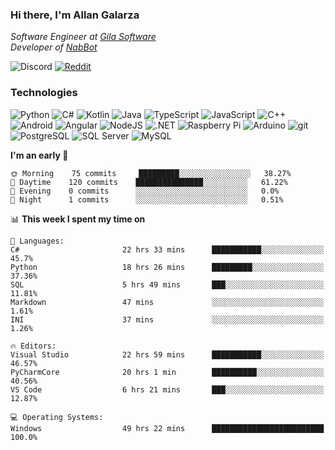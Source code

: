 ### Hi there, I'm Allan Galarza
*Software Engineer at [Gila Software](https://gilasw.com)*  
*Developer of [NabBot](https://nabbot.xyz)*

![Discord](https://img.shields.io/badge/Galarzaa%238515-7289DA?logo=discord&style=flat-square&logoColor=white)
[![Reddit](https://img.shields.io/badge/Galarzaa%238515-FF4500?logo=reddit&style=flat-square&logoColor=white)](https://reddit.com/u/Galarzaa)

### Technologies
![Python](https://img.shields.io/badge/Python-4B8BBE?style=flat-square&logo=python&logoColor=white)
![C#](https://img.shields.io/badge/C%23-690081?style=flat-square&logo=c-sharp&logoColor=white)
![Kotlin](https://img.shields.io/badge/Kotlin-5848F4?logo=kotlin&style=flat-square&logoColor=white)
![Java](https://img.shields.io/badge/Java-ED8B00?style=flat-square&logo=java)
![TypeScript](https://img.shields.io/badge/TypeScript-007ACC?style=flat-square&logo=typescript)
![JavaScript](https://img.shields.io/badge/JavaScript-323330?style=flat-square&logo=javascript&logoColor=white)
![C++](https://img.shields.io/badge/C%2B%2B-0180CD?style=flat-square&logo=c%2B%2B)
![Android](https://img.shields.io/badge/Android-78C257?style=flat-square&logo=android&logoColor=white)
![Angular](https://img.shields.io/badge/Angular-C3002F?style=flat-square&logo=angular)
![NodeJS](https://img.shields.io/badge/NodeJS-3C873A?style=flat-square&logo=node.js&logoColor=white)
![.NET](https://img.shields.io/badge/.NET-690081?style=flat-square&logo=.net)
![Raspberry Pi](https://img.shields.io/badge/RaspberryPi-C41949?style=flat-square&logo=raspberry-pi)
![Arduino](https://img.shields.io/badge/Arduino-00979D?style=flat-square&logo=arduino&logoColor=white)
![git](https://img.shields.io/badge/git-F05133?style=flat-square&logo=git&logoColor=white)
![PostgreSQL](https://img.shields.io/badge/PostgreSQL-0064a5?style=flat-square&logo=postgresql)
![SQL Server](https://img.shields.io/badge/SQL_Server-E02E28?style=flat-square&logo=microsoft-sql-server)
![MySQL](https://img.shields.io/badge/MySQL-00758F?style=flat-square&logo=mysql&logoColor=white)

<!--
**Galarzaa90/Galarzaa90** is a ✨ _special_ ✨ repository because its `README.md` (this file) appears on your GitHub profile.

Here are some ideas to get you started:

- 🔭 I’m currently working on ...
- 🌱 I’m currently learning ...
- 👯 I’m looking to collaborate on ...
- 🤔 I’m looking for help with ...
- 💬 Ask me about ...
- 📫 How to reach me: ...
- 😄 Pronouns: ...
- ⚡ Fun fact: ...
-->

<!--START_SECTION:waka-->
**I'm an early 🐤** 

```text
🌞 Morning    75 commits     █████████░░░░░░░░░░░░░░░░   38.27% 
🌆 Daytime    120 commits    ███████████████░░░░░░░░░░   61.22% 
🌃 Evening    0 commits      ░░░░░░░░░░░░░░░░░░░░░░░░░   0.0% 
🌙 Night      1 commits      ░░░░░░░░░░░░░░░░░░░░░░░░░   0.51%

```


📊 **This week I spent my time on** 

```text
💬 Languages: 
C#                       22 hrs 33 mins      ███████████░░░░░░░░░░░░░░   45.7% 
Python                   18 hrs 26 mins      █████████░░░░░░░░░░░░░░░░   37.36% 
SQL                      5 hrs 49 mins       ███░░░░░░░░░░░░░░░░░░░░░░   11.81% 
Markdown                 47 mins             ░░░░░░░░░░░░░░░░░░░░░░░░░   1.61% 
INI                      37 mins             ░░░░░░░░░░░░░░░░░░░░░░░░░   1.26%

🔥 Editors: 
Visual Studio            22 hrs 59 mins      ███████████░░░░░░░░░░░░░░   46.57% 
PyCharmCore              20 hrs 1 min        ██████████░░░░░░░░░░░░░░░   40.56% 
VS Code                  6 hrs 21 mins       ███░░░░░░░░░░░░░░░░░░░░░░   12.87%

💻 Operating Systems: 
Windows                  49 hrs 22 mins      █████████████████████████   100.0%

```


<!--END_SECTION:waka-->
